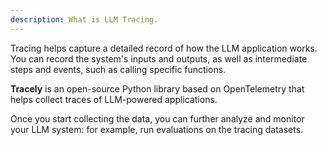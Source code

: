 ```yaml
---
description: What is LLM Tracing.
---   
```


Tracing helps capture a detailed record of how the LLM application works. You can record the system's inputs and outputs, as well as intermediate steps and events, such as calling specific functions.

**Tracely** is an open-source Python library based on OpenTelemetry that helps collect traces of LLM-powered applications.

Once you start collecting the data, you can further analyze and monitor your LLM system: for example, run evaluations on the tracing datasets.
